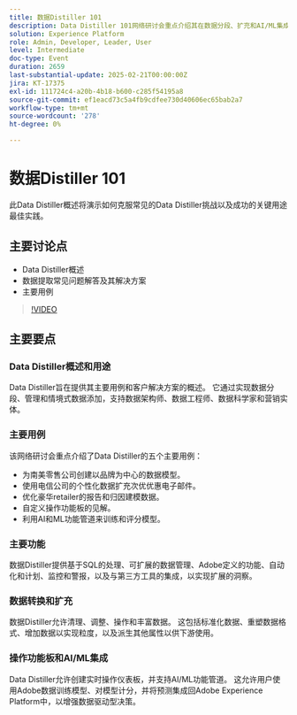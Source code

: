 ```yaml
---
title: 数据Distiller 101
description: Data Distiller 101网络研讨会重点介绍其在数据分段、扩充和AI/ML集成方面的功能，为数据架构师和营销实体提供可扩展的解决方案以增强数据驱动型决策。
solution: Experience Platform
role: Admin, Developer, Leader, User
level: Intermediate
doc-type: Event
duration: 2659
last-substantial-update: 2025-02-21T00:00:00Z
jira: KT-17375
exl-id: 111724c4-a20b-4b18-b600-c285f54195a8
source-git-commit: ef1eacd73c5a4fb9cdfee730d40606ec65bab2a7
workflow-type: tm+mt
source-wordcount: '278'
ht-degree: 0%

---
```


# 数据Distiller 101

此Data Distiller概述将演示如何克服常见的Data Distiller挑战以及成功的关键用途最佳实践。

## 主要讨论点

* Data Distiller概述
* 数据提取常见问题解答及其解决方案
* 主要用例

>[!VIDEO](https://video.tv.adobe.com/v/3444454/?learn=on&enablevpops)

## 主要要点

### Data Distiller概述和用途

Data Distiller旨在提供其主要用例和客户解决方案的概述。 它通过实现数据分段、管理和情境式数据添加，支持数据架构师、数据工程师、数据科学家和营销实体。

### 主要用例

该网络研讨会重点介绍了Data Distiller的五个主要用例：

* 为南美零售公司创建以品牌为中心的数据模型。
* 使用电信公司的个性化数据扩充次优优惠电子邮件。
* 优化豪华retailer的报告和归因建模数据。
* 自定义操作功能板的见解。
* 利用AI和ML功能管道来训练和评分模型。

### 主要功能

数据Distiller提供基于SQL的处理、可扩展的数据管理、Adobe定义的功能、自动化和计划、监控和警报，以及与第三方工具的集成，以实现扩展的洞察。

### 数据转换和扩充

数据Distiller允许清理、调整、操作和丰富数据。 这包括标准化数据、重塑数据格式、增加数据以实现粒度，以及派生其他属性以供下游使用。

### 操作功能板和AI/ML集成

Data Distiller允许创建实时操作仪表板，并支持AI/ML功能管道。 这允许用户使用Adobe数据训练模型、对模型计分，并将预测集成回Adobe Experience Platform中，以增强数据驱动型决策。
